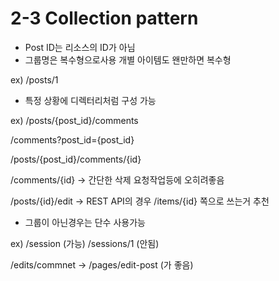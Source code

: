 # 2-3 Collection pattern

* Post ID는 리소스의  ID가 아님
* 그룹명은 복수형으로사용 개별 아이템도 왠만하면 복수형

ex) /posts/1

* 특정 상황에 디렉터리처럼 구성 가능

ex) /posts/{post\_id}/comments&#x20;

/comments?post\_id={post\_id}

/posts/{post\_id}/comments/{id}&#x20;

/comments/{id} -> 간단한 삭제 요청작업등에 오히려좋음

/posts/{id}/edit -> REST API의 경우 /items/{id} 쪽으로 쓰는거 추천&#x20;

* 그룹이 아닌경우는 단수 사용가능

ex) /session (가능)  /sessions/1 (안됨)

/edits/commnet -> /pages/edit-post (가 좋음)
